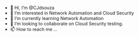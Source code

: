 - 👋 Hi, I’m @CJdsouza
- 👀 I’m interested in Network Automation and Cloud Security
- 🌱 I’m currently learning Network Automation
- 💞️ I’m looking to collaborate on Cloud Security testing.
- 📫 How to reach me ...

<!---
CJdsouza/CJdsouza is a ✨ special ✨ repository because its `README.md` (this file) appears on your GitHub profile.
You can click the Preview link to take a look at your changes.
--->

